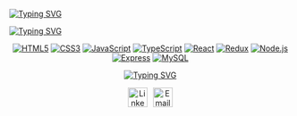 [![Typing SVG](https://readme-typing-svg.demolab.com?font=Fira+Code&weight=600&size=24&duration=1&pause=1000&color=AFEFFFED&center=true&vCenter=true&repeat=false&width=1000&lines=Shaked+Kelman)](https://git.io/typing-svg)

[![Typing SVG](https://readme-typing-svg.demolab.com?font=Fira+Code&weight=500&pause=1000&color=AFEFFFED&background=A2F5FF00&center=true&vCenter=true&width=1000&lines=Full-Stack+Web+Developer;Bringing+Ideas+To+Life)](https://git.io/typing-svg)


<div align="center">

[![HTML5](https://img.shields.io/badge/HTML5-000000?style=for-the-badge&logo=html5&logoColor=FFFFFF)](https://github.com/shakedkelman) 
[![CSS3](https://img.shields.io/badge/CSS3-000000?style=for-the-badge&logo=css3&logoColor=FFFFFF)](https://github.com/shakedkelman) 
[![JavaScript](https://img.shields.io/badge/JavaScript-000000?style=for-the-badge&logo=javascript&logoColor=FFFFFF)](https://github.com/shakedkelman) 
[![TypeScript](https://img.shields.io/badge/TypeScript-000000?style=for-the-badge&logo=typescript&logoColor=FFFFFF)](https://github.com/shakedkelman) 
[![React](https://img.shields.io/badge/React.js-000000?style=for-the-badge&logo=react&logoColor=FFFFFF)](https://github.com/shakedkelman) 
[![Redux](https://img.shields.io/badge/Redux-000000?style=for-the-badge&logo=redux&logoColor=FFFFFF)](https://github.com/shakedkelman) 
[![Node.js](https://img.shields.io/badge/Node.js-000000?style=for-the-badge&logo=node.js&logoColor=FFFFFF)](https://github.com/shakedkelman) 
[![Express](https://img.shields.io/badge/Express.js-000000?style=for-the-badge&logo=express&logoColor=FFFFFF)](https://github.com/shakedkelman) 
[![MySQL](https://img.shields.io/badge/MySQL-000000?style=for-the-badge&logo=mysql&logoColor=FFFFFF)](https://github.com/shakedkelman)

[![Typing SVG](https://readme-typing-svg.demolab.com?font=Fira+Code&weight=600&duration=10000&pause=3000&color=AFEFFFED&center=true&vCenter=true&repeat=false&width=1000&lines=Let%E2%80%99s+create+something+amazing!+)](https://git.io/typing-svg)

<div align="center" style="display: flex; gap: 10px; justify-content: center;">
  <a href="https://linkedin.com/in/shaked-kelman-5894a5271" target="_blank" style="text-decoration: none;">
    <img src="https://img.icons8.com/ios-filled/50/F1E0AC/linkedin-circled.png" 
         alt="LinkedIn Logo" width="35" height="35">
  </a>

  <a href="mailto:shaked.kelman@gmail.com" target="_blank" style="text-decoration: none;">
    <img src="https://img.icons8.com/ios-filled/50/F1E0AC/gmail.png" 
         alt="Email Logo" width="35" height="35">
  </a>
</div>






